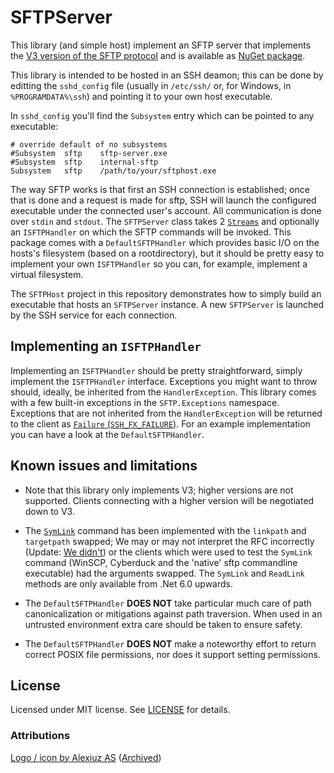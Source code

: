 # SFTPServer

This library (and simple host) implement an SFTP server that implements the [V3 version of the SFTP protocol](https://datatracker.ietf.org/doc/html/draft-ietf-secsh-filexfer-02) and is available as [NuGet package](https://www.nuget.org/packages/SFTPServer/).

This library is intended to be hosted in an SSH deamon; this can be done by editting the `sshd_config` file (usually in `/etc/ssh/` or, for Windows, in `%PROGRAMDATA%\ssh`) and pointing it to your own host executable.

In `sshd_config` you'll find the `Subsystem` entry which can be pointed to any executable:
```
# override default of no subsystems
#Subsystem	sftp	sftp-server.exe
#Subsystem	sftp	internal-sftp
Subsystem	sftp	/path/to/your/sftphost.exe
```

The way SFTP works is that first an SSH connection is established; once that is done and a request is made for sftp, SSH will launch the configured executable under the connected user's account. All communication is done over `stdin` and `stdout`. The `SFTPServer` class takes 2 [`Streams`](https://docs.microsoft.com/en-us/dotnet/api/system.io.stream) and optionally an `ISFTPHandler` on which the SFTP commands will be invoked. This package comes with a `DefaultSFTPHandler` which provides basic I/O on the hosts's filesystem (based on a rootdirectory), but it should be pretty easy to implement your own `ISFTPHandler` so you can, for example, implement a virtual filesystem.

The `SFTPHost` project in this repository demonstrates how to simply build an executable that hosts an `SFTPServer` instance. A new `SFTPServer` is launched by the SSH service for each connection.

## Implementing an `ISFTPHandler`

Implementing an `ISFTPHandler` should be pretty straightforward, simply implement the `ISFTPHandler` interface. Exceptions you might want to throw should, ideally, be inherited from the `HandlerException`. This library comes with a few built-in exceptions in the `SFTP.Exceptions` namespace. Exceptions that are not inherited from the `HandlerException` will be returned to the client as [`Failure` (`SSH_FX_FAILURE`)](https://datatracker.ietf.org/doc/html/draft-ietf-secsh-filexfer-02#page-20). For an example implementation you can have a look at the `DefaultSFTPHandler`.

## Known issues and limitations

* Note that this library only implements V3; higher versions are not supported. Clients connecting with a higher version will be negotiated down to V3.

* The [`SymLink`](https://datatracker.ietf.org/doc/html/draft-ietf-secsh-filexfer-02#section-6.10) command has been implemented with the `linkpath` and `targetpath` swapped; We may or may not interpret the RFC incorrectly (Update: [We didn't](https://datatracker.ietf.org/doc/html/draft-ietf-secsh-filexfer-09#:~:text=many%0A%20%20%20%20%20%20implementation%20implemented%20SYMLINK%20with%20the%20arguments%20reversed)) or the clients which were used to test the `SymLink` command (WinSCP, Cyberduck and the 'native' sftp commandline executable) had the arguments swapped. The `SymLink` and `ReadLink` methods are only available from .Net 6.0 upwards.

* The `DefaultSFTPHandler` **DOES NOT** take particular much care of path canonicalization or mitigations against path traversion. When used in an untrusted environment extra care should be taken to ensure safety.

* The `DefaultSFTPHandler` **DOES NOT** make a noteworthy effort to return correct POSIX file permissions, nor does it support setting permissions.

## License

Licensed under MIT license. See [LICENSE](https://github.com/KeenSystemsNL/SFTPServer/raw/master/LICENSE) for details.

### Attributions

[Logo / icon by Alexiuz AS](https://icon-icons.com/icon/sftp/117855) ([Archived](https://web.archive.org/web/20220520155358/https://icon-icons.com/icon/sftp/117855))